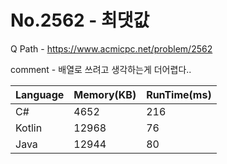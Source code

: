 # No.2562 - 최댓값
Q Path - https://www.acmicpc.net/problem/2562

comment - 배열로 쓰려고 생각하는게 더어렵다..

Language | Memory(KB) | RunTime(ms)
------------ | ------------- | ------
C# | 4652 | 216
Kotlin | 12968 | 76
Java | 12944 | 80